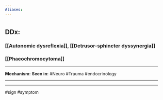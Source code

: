 ```yaml
---
Aliases:
---
```

# 
## DDx:
### [[Autonomic dysreflexia]], [[Detrusor-sphincter dyssynergia]]
### [[Phaeochromocytoma]]

---
**Mechanism:**
**Seen in:** #Neuro #Trauma #endocrinology 

---


---
#sign #symptom 